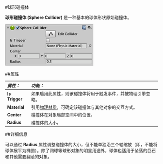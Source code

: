 #球形碰撞体

__球形碰撞体 (Sphere Collider)__ 是一种基本的球体形状原始碰撞体。

![](../uploads/Main/Inspector-SphereCollider.png) 


##属性

|**_属性：_** |**_功能：_** |
|:---|:---|
|__Is Trigger__ |如果启用此属性，则该碰撞体将用于触发事件，并被物理引擎忽略。 |
|__Material__ |引用[物理材质](class-PhysicMaterial.html)，可确定该碰撞体与其他对象的交互方式。 |
|__Center__ |碰撞体在对象局部空间中的位置。 |
|__Radius__ |碰撞体的大小。 |


##详细信息

可以通过 __Radius__ 属性调整碰撞体的大小，但不能单独沿三个轴缩放（即，不能将球体展平为椭圆）。除了网球等球形对象的明显用途外，球体也适用于坠落的巨石和其他需要翻滚的对象。
